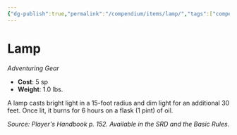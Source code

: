 ```yaml
---
{"dg-publish":true,"permalink":"/compendium/items/lamp/","tags":["compendium/src/5e/phb","item/gear"]}
---
```


# Lamp
*Adventuring Gear*  

- **Cost**: 5 sp
- **Weight**: 1.0 lbs.

A lamp casts bright light in a 15-foot radius and dim light for an additional 30 feet. Once lit, it burns for 6 hours on a flask (1 pint) of oil.

*Source: Player's Handbook p. 152. Available in the SRD and the Basic Rules.*
